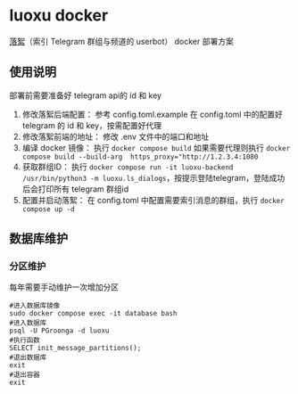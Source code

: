 # luoxu docker
[落絮](https://github.com/lilydjwg/luoxu)（索引 Telegram 群组与频道的 userbot） docker 部署方案

## 使用说明
部署前需要准备好 telegram api的 id 和 key
1. 修改落絮后端配置： 参考 config.toml.example 在 config.toml 中的配置好 telegram 的 id 和 key，按需配置好代理
2. 修改落絮前端的地址： 修改 .env 文件中的端口和地址
3. 编译 docker 镜像： 执行 ```docker compose build``` 如果需要代理则执行 ```docker compose build --build-arg  https_proxy="http://1.2.3.4:1080```
4. 获取群组ID： 执行 ```docker compose run -it luoxu-backend /usr/bin/python3 -m luoxu.ls_dialogs```，按提示登陆telegram，登陆成功后会打印所有 telegram 群组id
5. 配置并启动落絮： 在 config.toml 中配置需要索引消息的群组，执行 ```docker compose up -d```

## 数据库维护
### 分区维护
每年需要手动维护一次增加分区
```
#进入数据库镜像
sudo docker compose exec -it database bash
#进入数据库
psql -U PGroonga -d luoxu
#执行函数
SELECT init_message_partitions();
#退出数据库
exit
#退出容器
exit
```
